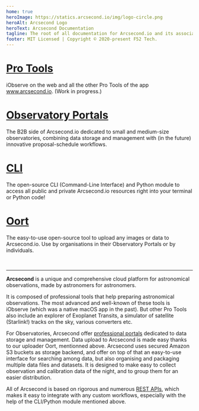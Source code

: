 ```yaml
---
home: true 
heroImage: https://statics.arcsecond.io/img/logo-circle.png
heroAlt: Arcsecond Logo 
heroText: Arcsecond Documentation 
tagline: The root of all documentation for Arcsecond.io and its associated tools. 
footer: MIT Licensed | Copyright © 2020-present F52 Tech.
---
```


# [Pro Tools](https://docs.arcsecond.io/tools)

iObserve on the web and all the other Pro Tools of the app www.arcsecond.io.
(Work in progress.)

# [Observatory Portals](https://docs.arcsecond.io/portals)

The B2B side of Arcsecond.io dedicated to small and medium-size observatories,
combining data storage and management with (in the future) innovative 
proposal-schedule workflows.

# [CLI](https://docs.arcsecond.io/cli)

The open-source CLI (Command-Line Interface) and Python module to access all
public and private Arcsecond.io resources right into your terminal or Python
code!

# [Oort](https://docs.arcsecond.io/oort)

The easy-to-use open-source tool to upload any images or data to Arcsecond.io.
Use by organisations in their Observatory Portals or by individuals.

<br/>

---

**Arcsecond** is a unique and comprehensive cloud platform for astronomical
observations, made by astronomers for astronomers.

It is composed of professional tools that help preparing astronomical
observations. The most advanced and well-known of these tools is iObserve
(which was a native macOS app in the past). But other Pro Tools also include an
explorer of Exoplanet Transits, a simulator of satellite (Starlink!)
tracks on the sky, various converters etc.

For Observatories, Arcsecond offer 
[professional portals](https://www.arcsecond.io/portals) dedicated to data
storage and management. Data upload to Arcsecond is made easy thanks to our
uploader Oort, mentionned above. Arcsecond uses secured Amazon S3 buckets as
storage backend, and offer on top of that an easy-to-use interface for searching
among data, but also organising and packaging multiple data files and datasets.
It is designed to make easy to collect observation and calibration data of the
night, and to group them for an easier distribution.

All of Arcsecond is based on rigorous and numerous 
[REST APIs](https://en.wikipedia.org/wiki/Representational_state_transfer), 
which makes it easy to integrate with any custom workflows, especially with the
help of the CLI/Python module mentioned above.
